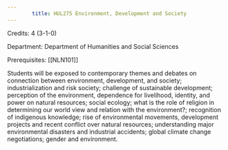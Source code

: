 ```yaml
---
        title: HUL275 Environment, Development and Society
---
```

Credits: 4 (3-1-0)

Department: Department of Humanities and Social Sciences

Prerequisites: [[NLN101]]

Students will be exposed to contemporary themes and debates on connection between environment, development, and society; industrialization and risk society; challenge of sustainable development; perception of the environment, dependence for livelihood, identity, and power on natural resources; social ecology; what is the role of religion in determining our world view and relation with the environment?; recognition of indigenous knowledge; rise of environmental movements, development projects and recent conflict over natural resources; understanding major environmental disasters and industrial accidents; global climate change negotiations; gender and environment.
